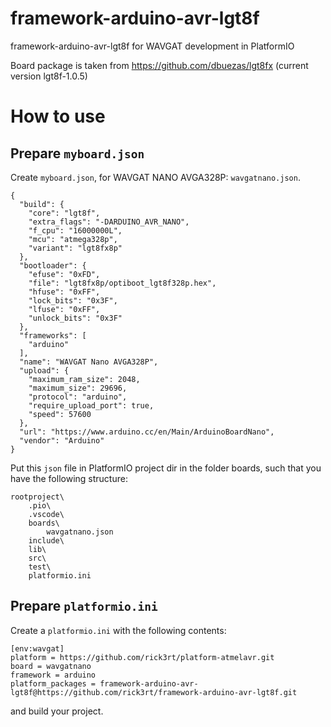 # framework-arduino-avr-lgt8f
framework-arduino-avr-lgt8f for WAVGAT development in PlatformIO

Board package is taken from https://github.com/dbuezas/lgt8fx (current version lgt8f-1.0.5)

# How to use

## Prepare `myboard.json`
Create `myboard.json`, for WAVGAT NANO AVGA328P: `wavgatnano.json`.
```
{
  "build": {
    "core": "lgt8f",
    "extra_flags": "-DARDUINO_AVR_NANO",
    "f_cpu": "16000000L",
    "mcu": "atmega328p",
    "variant": "lgt8fx8p"
  },
  "bootloader": {
    "efuse": "0xFD",
    "file": "lgt8fx8p/optiboot_lgt8f328p.hex",
    "hfuse": "0xFF",
    "lock_bits": "0x3F",
    "lfuse": "0xFF",
    "unlock_bits": "0x3F"
  },
  "frameworks": [
    "arduino"
  ],
  "name": "WAVGAT Nano AVGA328P",
  "upload": {
    "maximum_ram_size": 2048,
    "maximum_size": 29696,
    "protocol": "arduino",
    "require_upload_port": true,
    "speed": 57600
  },
  "url": "https://www.arduino.cc/en/Main/ArduinoBoardNano",
  "vendor": "Arduino"
}
```
Put this `json` file in PlatformIO project dir in the folder boards, such that you have the following structure:
```
rootproject\
    .pio\
    .vscode\
    boards\
        wavgatnano.json
    include\
    lib\
    src\
    test\
    platformio.ini
```

## Prepare `platformio.ini`
Create a `platformio.ini` with the following contents:
```
[env:wavgat]
platform = https://github.com/rick3rt/platform-atmelavr.git
board = wavgatnano
framework = arduino
platform_packages = framework-arduino-avr-lgt8f@https://github.com/rick3rt/framework-arduino-avr-lgt8f.git
```
and build your project.





<!--

## Copy package to PlatformIO dir
Copy `framework-arduino-avr-lgt8f` package to `$userhome$/.platformio/packages`. Such that there is the `lgt8f` package next to the `framework-arduino-avr` package.
```
$userhome$/.platformio/packages/
    framework-arduino-avr/
    framework-arduino-avr-lgt8f/
```

## Update platform.json
Add package to `$userhome$/.platformio/platforms/atmelavr/platform.json`
```
"packages": {
    "framework-arduino-avr-lgt8f": {
      "type": "framework",
      "optional": true,
      "version": "1.0.0"
    }
}
```


## Create environment in `platformio.ini`
Add environment in `platformio.ini`
```
[env:wavgatnano]
platform = atmelavr
board = wavgatnano
framework = arduino
upload_protocol = arduino
```

-->

<!-- framework-package = framework-arduino-avr-lgt8f @ https://github.com/rick3rt/framework-arduino-avr-lgt8f.git -->